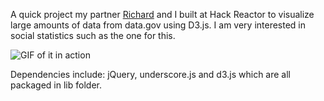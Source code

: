 A quick project my partner [Richard](https://github.com/rscastro) and I built at Hack Reactor to visualize large amounts of data from data.gov using D3.js. I am very interested in social statistics such as the one for this.

![GIF of it in action](http://gfycat.com/PlaintiveDentalGharial)

Dependencies include: jQuery, underscore.js and d3.js which are all packaged in lib folder. 